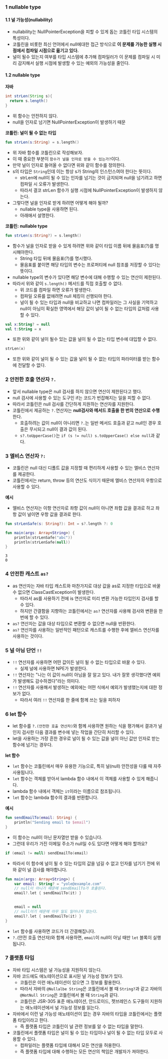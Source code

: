 ### 1 nullable type

#### 1.1 널 가능성(nullability)
- nullability는 NullPointerException을 피할 수 있게 돕는 코틀린 타입 시스템의 특성이다.
- 코틀린을 비롯한 최신 언어에서 null에대한 접근 방식으로 **이 문제를 가능한 실행 시점에서 컴파일 시점으로 옮기고 있다.**
- 널이 될수 있는지 여부를 타입 시스템에 추가해 컴파일러가 이 문제를 컴파일 시 미리 감지해서 실행 시점에 발생할 수 있는 예외의 가능성을 줄인다.


#### 1.2  nullable type

**자바**

```java
int strLen(String s){
  return s.length()
}
```

- 위 함수는 안전하지 않다.
- null을 인자로 넘기면 NullPointerException이 발생하기 때문



**코틀린: 널이 될 수 없는 타입**

```kotlin
fun strLen(s:String) = s.length()
```
- 위 자바 함수를 코틀린으로 작성해보자.
- 이 때 중요한 부분이 `함수가 널을 인자로 받을 수 있는가?`이다.
- 만약 널이 인자로 들어올 수 없다면 위와 같이 함수를 정의한다.
- s의 타입은 `String`인데 이는 항상 s가 String의 인스턴스여야 한다는 뜻이다. 
	- strLen에 null이 될 수 있는 인자를 넘기는 것이 금지되며 null을 넘기려고 하면 컴파일 시 오류가 발생한다.
	- 따라서 결코 strLen 함수가 실행 시점에 NullPointerException이 발생하지 않는다.
- 그렇다면 널을 인자로 받게 하려면 어떻게 해야 될까?
	- nullable type을 사용하면 된다.
	- 아래애서 설명한다.



**코틀린: nullable type**

```kotlin
fun strLen(s:String?) = s.length()
```
- 함수가 널을 인자로 받을 수 있게 하려면 위와 같이 타입 이름 뒤에 물음표(?)를 명시해야한다.
	- String 타입 뒤에 물음표(?)를 명시했다.
	- 물음표를 붙이면 해당 타입의 변수는 프로퍼티에 null 참조를 저장할 수 있다는 뜻이다.
- nullable type의 변수가 있다면 해당 변수에 대해 수행할 수 있는 연산이 제한된다.
- 따라서 위와 같이 `s.length()` 메서드를 직접 호출할 수 없다.
	- 위 코드를 컴파일 하면 오류가 발생한다.
	- 컴파일 오류를 없애려면 null 체킹이 선행되야 한다.
	- 널이 될 수 있는 타입과 null을 비교하교 나면 컴파일러는 그 사실을 기억하고 null이 아님이 확실한 영역에서 해당 값이 널이 될 수 없는 타입의 값처럼 사용할 수 있다.

```kotlin
val x:String? = null
val t:String = x
```

- 또한 위와 같이 널이 될수 있는 값을 널이 될 수 없는 타입 변수에 대입할 수 없다.

```kotlin
strLen(x)
```

- 또한 위와 같이 널이 될 수 있는 값을 널이 될 수 없는 타입의 파라미터를 받는 함수에 전달할 수 없다.



### 2 안전한 호출 연산자 `?.`

- 앞서 nullable type은 null 검사를 하지 않으면 연산이 제한된다고 했다. 
- null 검사에 사용할 수 있는 도구인 if는 코드가 번잡해지는 일을 피할 수 없다.
- 따라서 코틀린은 null 검사를 간단하게 지원하는 연산자를 지원한다.
- 코틀린에서 제공하는 `?.`연산자는 **null검사와 메서드 호출을 한 번의 연산으로 수행**한다.
	- 호출하려는 값이 null이 아니리면 `?.`는 일반 메서드 호출과 같고 null인 경우 호출은 무시되고 null이 결과 값이 된다.
	- `s?.toUpperCase()`는 `if (s != null) s.toUpperCase() else null`과 같다.



### 3 엘비스 연산자 `?:`

- 코틀린은 null 대신 디폴트 값을 지정할 때 편리하게 사용할 수 있는 엘비스 연산자를 제공한다.
- 코틀린에서는 return, throw 등의 연산도 식이기 때문에 엘비스 연산자의 우항으로 사용할 수 있다.



**예시**

- 엘비스 연산자는 이항 연산자로 좌항 값이 null이 아니면 좌합 값을 결과로 하고 좌항 값이 널이면 우항 값을 결과로 한다. 

```kotlin
fun strLenSafe(s: String?): Int = s?.length ?: 0

fun main(args: Array<String>) {
    println(strLenSafe("abc"))
    println(strLenSafe(null))
}
```

```
3
0
```



### 4 안전한 캐스트 `as?`

- as 연산자는 자바 타입 캐스트와 마찬가지로 대상 값을 as로 지정한 타입으로 바꿀 수 없으면 ClassCastException이 발생한다.
	- 따라서 as를 사용하기 전에 is 연산자로 미리 변환 가능한 타입인지 검사를 할 수 있다.
	- 하지만 간결함을 지향하는 코틀린에서는 `as?` 연산자를 사용해 검사와 변환을 한번에 할 수 있다.
- `as?` 연산자는 값을 대상 타입으로 변환할 수 없으면 null을 반환한다.
- `as?` 연산자를 사용하는 일반적인 패턴으로 캐스트를 수행한 후에 엘비스 연산자를 사용하는 것이다.



### 5 널 아님 단언 `!!`

- `!!` 연산자를 사용하면 어떤 값이든 널이 될 수 없는 타입으로 바꿀 수 있다.
	- 실제 널에 사용하면 NPE가 발생한다.
- `!!` 연산자는 "나는 이 값이 null이 아님을 잘 알고 있다. 내가 잘못 생각했다면 예외가 발생해도 감수하겠다"라는 의미다.
- `!!` 연산자를 사용해서 발생하는 예외에는 어떤 식에서 예외가 발생했는지에 대한 정보가 없다.
	- 따라서 여러 `!!` 연산자를 한 줄에 함께 쓰는 일을 피하자



### 6 let 함수

- let 함수를 `?.(안전한 호출 연산자)`와 함께 사용하면 원하는 식을 평가해서 결과가 널인지 검사한 다음 결과를 변수에 넣는 작업을 간단히 처리할 수 있다.
- let을 사용하는 가장 흔한 경우로 널이 될 수 있는 값을 널이 아닌 값만 인자로 받는 함수에 넘기는 경우다.



**let 함수**

- `let` 함수는 코틀린에서 매우 유용한 기능으로, 특히 널(null) 안전성을 다룰 때 자주 사용됩니다.
- `let` 함수는 객체를 받아서 lambda 함수 내에서 이 객체를 사용할 수 있게 해줍니다.
- lambda 함수 내에서 객체는 `it`이라는 이름으로 참조됩니다.
- `let` 함수는 lambda 함수의 결과를 반환합니다.



**예시**

```kotlin
fun sendEmailTo(email: String) {
    println("Sending email to $email")
}
```

- 이 함수는 null이 아닌 문자열만 받을 수 있습니다. 
- 그런데 우리가 가진 이메일 주소가 null일 수도 있다면 어떻게 해야 할까요?



```kotlin
if (email != null) sendEmailTo(email)
```

- 따라서 이 함수에 널이 될 수 있는 타입의 값을 넘길 수 없고 인자를 넘기기 전에 위와 같이 널 검사를 해야합니다.



```kotlin
fun main(args: Array<String>) {
    var email: String? = "yole@example.com"
	// null이 아니기 때문에 sendEmailTo가 호출된다.
    email?.let { sendEmailTo(it) } 

	
    email = null
    // null이기 때문에 아무 일도 일어나지 않는다.
    email?.let { sendEmailTo(it) } 
}
```

- `let` 함수를 사용하면 코드가 더 간결해집니다. 
- `?.`(안전 호출 연산자)와 함께 사용하면, `email`이 null이 아닐 때만 `let` 블록이 실행됩니다.



### 7 플랫폼 타입

- 자바 타입 시스템은 널 가능성을 지원하지 않는다.
- 자바 코드에도 애노테이션으로 표시된 널 가능성 정보가 있다.
	- 코틀린은 이런 애노테이션이 있으면 그 정보를 활용한다.
	- 따라서 자바의 `@Nullalbe String`은 코틀린에서 볼 때 `String?`과 같고 자바의 `@NotNull String`은 코틀린에서 볼 때 `String`과 같다.
	- 코틀린은 JSR-305 표준 애노테이션, 안드로이드, 젯브레인스 도구들이 지원하는 애노테이션에서 널 가능성 정보를 읽는다.
- 자바에서 이런 널 가능성 애노테이션이 없는 경우 자바의 타입을 코틀린에서는 플랫폼 타입이라고 한다.
	- 즉 플랫폼 타입은 코틀린이 널 관련 정보를 알 수 없는 타입을 말한다.
- 코틀린에서 플랫폼 타입은 널이 될 수 있는 타입이나 널이 될 수 없는 타입 모두로 사용할 수 있다.
	- 컴파일러는 플랫폼 타입에 대해서 모든 연산을 허용한다.
	- 즉 플랫폼 타입에 대해 수행하는 모든 연산의 책임은 개발자가 져야한다.
